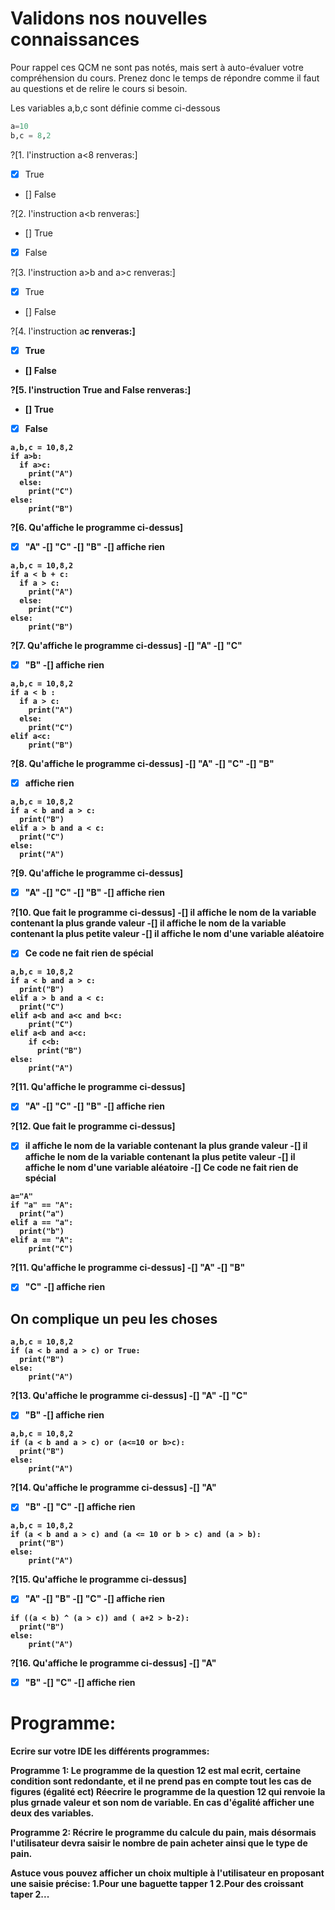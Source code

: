 # Validons nos nouvelles connaissances
Pour rappel ces QCM ne sont pas notés, mais sert à auto-évaluer votre compréhension du cours. Prenez donc le temps de répondre comme il faut au questions et de relire le cours si besoin.


Les variables a,b,c sont définie comme ci-dessous
```python
a=10
b,c = 8,2
```

?[1. l'instruction a<8 renveras:]
- [X] True
- [] False


?[2. l'instruction a<b renveras:]
- [] True
- [X] False

?[3. l'instruction a>b and a>c renveras:]
- [X] True
- [] False

?[4. l'instruction a<b and b>c renveras:]
- [X] True
- [] False

?[5. l'instruction True and False renveras:]
- [] True
- [X] False


```
a,b,c = 10,8,2
if a>b:
  if a>c:
    print("A")
  else:
    print("C")
else:
    print("B")
```

?[6. Qu'affiche le programme ci-dessus]
-[X] "A"
-[] "C"
-[] "B"
-[] affiche rien



```
a,b,c = 10,8,2
if a < b + c:
  if a > c:
    print("A")
  else:
    print("C")
else:
    print("B")
```

?[7. Qu'affiche le programme ci-dessus]
-[] "A"
-[] "C"
-[X] "B"
-[] affiche rien


```
a,b,c = 10,8,2
if a < b :
  if a > c:
    print("A")
  else:
    print("C")
elif a<c:
    print("B")    
```

?[8. Qu'affiche le programme ci-dessus]
-[] "A"
-[] "C"
-[] "B"
-[x] affiche rien

```
a,b,c = 10,8,2
if a < b and a > c:
  print("B")
elif a > b and a < c:
  print("C")
else:
  print("A")
```

?[9. Qu'affiche le programme ci-dessus]
-[X] "A"
-[] "C"
-[] "B"
-[] affiche rien


?[10. Que fait le programme ci-dessus]
-[] il affiche le nom de la variable contenant la plus grande valeur
-[] il affiche le nom de la variable contenant la plus petite valeur
-[] il affiche le nom d'une variable aléatoire
-[X] Ce code ne fait rien de spécial


```
a,b,c = 10,8,2
if a < b and a > c:
  print("B")
elif a > b and a < c:
  print("C")
elif a<b and a<c and b<c:
    print("C")
elif a<b and a<c:
    if c<b:
      print("B")
else:
    print("A")
```

?[11. Qu'affiche le programme ci-dessus]
-[X] "A"
-[] "C"
-[] "B"
-[] affiche rien


?[12. Que fait le programme ci-dessus]
-[X] il affiche le nom de la variable contenant la plus grande valeur
-[] il affiche le nom de la variable contenant la plus petite valeur
-[] il affiche le nom d'une variable aléatoire
-[] Ce code ne fait rien de spécial

```
a="A"
if "a" == "A":
  print("a")
elif a == "a":
  print("b")
elif a == "A":
    print("C")
```

?[11. Qu'affiche le programme ci-dessus]
-[] "A"
-[] "B"
-[X] "C"
-[] affiche rien




## On complique un peu les choses
```
a,b,c = 10,8,2
if (a < b and a > c) or True:
  print("B")
else:
    print("A")
```

?[13. Qu'affiche le programme ci-dessus]
-[] "A"
-[] "C"
-[X] "B"
-[] affiche rien


```
a,b,c = 10,8,2
if (a < b and a > c) or (a<=10 or b>c):
  print("B")
else:
    print("A")
```

?[14. Qu'affiche le programme ci-dessus]
-[] "A"
-[X] "B"
-[] "C"
-[] affiche rien



```
a,b,c = 10,8,2
if (a < b and a > c) and (a <= 10 or b > c) and (a > b):
  print("B")
else:
    print("A")
```

?[15. Qu'affiche le programme ci-dessus]
-[x] "A"
-[] "B"
-[] "C"
-[] affiche rien

```
if ((a < b) ^ (a > c)) and ( a+2 > b-2):
  print("B")
else:
    print("A")
```

?[16. Qu'affiche le programme ci-dessus]
-[] "A"
-[X] "B"
-[] "C"
-[] affiche rien





# Programme:
Ecrire sur votre IDE les différents programmes:


**Programme 1:**
Le programme de la question 12 est mal ecrit, certaine condition sont redondante, et il ne prend pas en compte tout les cas de figures (égalité ect)
Réecrire le programme de la question 12 qui renvoie la plus grnade valeur et son nom de variable. En cas d'égalité afficher une deux des variables.


**Programme 2:**
Récrire le programme du calcule du pain, mais désormais l'utilisateur devra saisir le nombre de pain acheter ainsi que le type de pain.

__Astuce vous pouvez afficher un choix multiple à l'utilisateur en proposant une saisie précise:__
__1.Pour une baguette tapper 1__
__2.Pour des croissant taper 2...__
